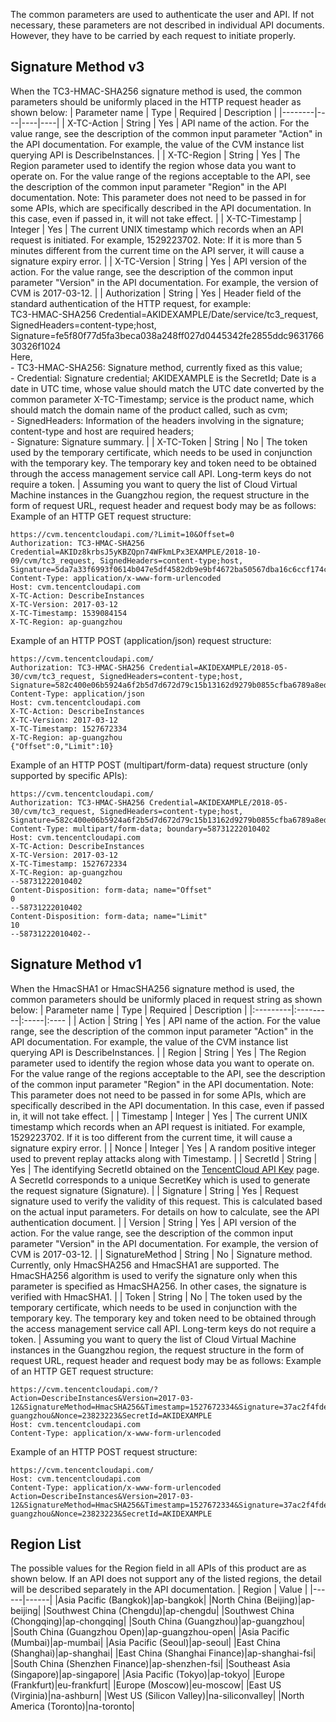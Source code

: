 The common parameters are used to authenticate the user and API. If not necessary, these parameters are not described in individual API documents. However, they have to be carried by each request to initiate properly.
## Signature Method v3
When the TC3-HMAC-SHA256 signature method is used, the common parameters should be uniformly placed in the HTTP request header as shown below:
| Parameter name | Type | Required | Description |
|--------|----|----|----|
| X-TC-Action | String | Yes | API name of the action. For the value range, see the description of the common input parameter "Action" in the API documentation. For example, the value of the CVM instance list querying API is DescribeInstances. |
| X-TC-Region | String | Yes | The Region parameter used to identify the region whose data you want to operate on. For the value range of the regions acceptable to the API, see the description of the common input parameter "Region" in the API documentation. Note: This parameter does not need to be passed in for some APIs, which are specifically described in the API documentation. In this case, even if passed in, it will not take effect. |
| X-TC-Timestamp | Integer | Yes | The current UNIX timestamp which records when an API request is initiated. For example, 1529223702. Note: If it is more than 5 minutes different from the current time on the API server, it will cause a signature expiry error. |
| X-TC-Version | String | Yes | API version of the action. For the value range, see the description of the common input parameter "Version" in the API documentation. For example, the version of CVM is 2017-03-12. |
| Authorization | String | Yes | Header field of the standard authentication of the HTTP request, for example: <br/>TC3-HMAC-SHA256 Credential=AKIDEXAMPLE/Date/service/tc3_request, SignedHeaders=content-type;host, Signature=fe5f80f77d5fa3beca038a248ff027d0445342fe2855ddc963176630326f1024 <br/>Here, <br/>- TC3-HMAC-SHA256: Signature method, currently fixed as this value; <br/>- Credential: Signature credential; AKIDEXAMPLE is the SecretId; Date is a date in UTC time, whose value should match the UTC date converted by the common parameter X-TC-Timestamp; service is the product name, which should match the domain name of the product called, such as cvm; <br/>- SignedHeaders: Information of the headers involving in the signature; content-type and host are required headers; <br/>- Signature: Signature summary. |
| X-TC-Token | String | No | The token used by the temporary certificate, which needs to be used in conjunction with the temporary key. The temporary key and token need to be obtained through the access management service call API. Long-term keys do not require a token. |
Assuming you want to query the list of Cloud Virtual Machine instances in the Guangzhou region, the request structure in the form of request URL, request header and request body may be as follows:
Example of an HTTP GET request structure:
```
https://cvm.tencentcloudapi.com/?Limit=10&Offset=0
Authorization: TC3-HMAC-SHA256 Credential=AKIDz8krbsJ5yKBZQpn74WFkmLPx3EXAMPLE/2018-10-09/cvm/tc3_request, SignedHeaders=content-type;host, Signature=5da7a33f6993f0614b047e5df4582db9e9bf4672ba50567dba16c6ccf174c474
Content-Type: application/x-www-form-urlencoded
Host: cvm.tencentcloudapi.com
X-TC-Action: DescribeInstances
X-TC-Version: 2017-03-12
X-TC-Timestamp: 1539084154
X-TC-Region: ap-guangzhou
```
Example of an HTTP POST (application/json) request structure:
```
https://cvm.tencentcloudapi.com/
Authorization: TC3-HMAC-SHA256 Credential=AKIDEXAMPLE/2018-05-30/cvm/tc3_request, SignedHeaders=content-type;host, Signature=582c400e06b5924a6f2b5d7d672d79c15b13162d9279b0855cfba6789a8edb4c
Content-Type: application/json
Host: cvm.tencentcloudapi.com
X-TC-Action: DescribeInstances
X-TC-Version: 2017-03-12
X-TC-Timestamp: 1527672334
X-TC-Region: ap-guangzhou
{"Offset":0,"Limit":10}
```
Example of an HTTP POST (multipart/form-data) request structure (only supported by specific APIs):
```
https://cvm.tencentcloudapi.com/
Authorization: TC3-HMAC-SHA256 Credential=AKIDEXAMPLE/2018-05-30/cvm/tc3_request, SignedHeaders=content-type;host, Signature=582c400e06b5924a6f2b5d7d672d79c15b13162d9279b0855cfba6789a8edb4c
Content-Type: multipart/form-data; boundary=58731222010402
Host: cvm.tencentcloudapi.com
X-TC-Action: DescribeInstances
X-TC-Version: 2017-03-12
X-TC-Timestamp: 1527672334
X-TC-Region: ap-guangzhou
--58731222010402
Content-Disposition: form-data; name="Offset"
0
--58731222010402
Content-Disposition: form-data; name="Limit"
10
--58731222010402--
```
## Signature Method v1
When the HmacSHA1 or HmacSHA256 signature method is used, the common parameters should be uniformly placed in request string as shown below:
| Parameter name | Type | Required | Description |
|:---------|:---------|:-----|:---- |
| Action | String | Yes | API name of the action. For the value range, see the description of the common input parameter "Action" in the API documentation. For example, the value of the CVM instance list querying API is DescribeInstances. |
| Region | String | Yes | The Region parameter used to identify the region whose data you want to operate on. For the value range of the regions acceptable to the API, see the description of the common input parameter "Region" in the API documentation. Note: This parameter does not need to be passed in for some APIs, which are specifically described in the API documentation. In this case, even if passed in, it will not take effect. |
| Timestamp | Integer | Yes | The current UNIX timestamp which records when an API request is initiated. For example, 1529223702. If it is too different from the current time, it will cause a signature expiry error. |
| Nonce | Integer | Yes | A random positive integer used to prevent replay attacks along with Timestamp. |
| SecretId | String | Yes | The identifying SecretId obtained on the [TencentCloud API Key](https://console.cloud.tencent.com/capi) page. A SecretId corresponds to a unique SecretKey which is used to generate the request signature (Signature). |
| Signature | String | Yes | Request signature used to verify the validity of this request. This is calculated based on the actual input parameters. For details on how to calculate, see the API authentication document. |
| Version | String | Yes | API version of the action. For the value range, see the description of the common input parameter "Version" in the API documentation. For example, the version of CVM is 2017-03-12. |
| SignatureMethod | String | No | Signature method. Currently, only HmacSHA256 and HmacSHA1 are supported. The HmacSHA256 algorithm is used to verify the signature only when this parameter is specified as HmacSHA256. In other cases, the signature is verified with HmacSHA1. |
| Token | String | No | The token used by the temporary certificate, which needs to be used in conjunction with the temporary key. The temporary key and token need to be obtained through the access management service call API. Long-term keys do not require a token. |
Assuming you want to query the list of Cloud Virtual Machine instances in the Guangzhou region, the request structure in the form of request URL, request header and request body may be as follows:
Example of an HTTP GET request structure:
```
https://cvm.tencentcloudapi.com/?Action=DescribeInstances&Version=2017-03-12&SignatureMethod=HmacSHA256&Timestamp=1527672334&Signature=37ac2f4fde00b0ac9bd9eadeb459b1bbee224158d66e7ae5fcadb70b2d181d02&Region=ap-guangzhou&Nonce=23823223&SecretId=AKIDEXAMPLE
Host: cvm.tencentcloudapi.com
Content-Type: application/x-www-form-urlencoded
```
Example of an HTTP POST request structure:
```
https://cvm.tencentcloudapi.com/
Host: cvm.tencentcloudapi.com
Content-Type: application/x-www-form-urlencoded
Action=DescribeInstances&Version=2017-03-12&SignatureMethod=HmacSHA256&Timestamp=1527672334&Signature=37ac2f4fde00b0ac9bd9eadeb459b1bbee224158d66e7ae5fcadb70b2d181d02&Region=ap-guangzhou&Nonce=23823223&SecretId=AKIDEXAMPLE
```
## Region List
The possible values for the Region field in all APIs of this product are as shown below. If an API does not support any of the listed regions, the detail will be described separately in the API documentation.
| Region | Value |
|------|------|
|Asia Pacific (Bangkok)|ap-bangkok|
|North China (Beijing)|ap-beijing|
|Southwest China (Chengdu)|ap-chengdu|
|Southwest China (Chongqing)|ap-chongqing|
|South China (Guangzhou)|ap-guangzhou|
|South China (Guangzhou Open)|ap-guangzhou-open|
|Asia Pacific (Mumbai)|ap-mumbai|
|Asia Pacific (Seoul)|ap-seoul|
|East China (Shanghai)|ap-shanghai|
|East China (Shanghai Finance)|ap-shanghai-fsi|
|South China (Shenzhen Finance)|ap-shenzhen-fsi|
|Southeast Asia (Singapore)|ap-singapore|
|Asia Pacific (Tokyo)|ap-tokyo|
|Europe (Frankfurt)|eu-frankfurt|
|Europe (Moscow)|eu-moscow|
|East US (Virginia)|na-ashburn|
|West US (Silicon Valley)|na-siliconvalley|
|North America (Toronto)|na-toronto|

